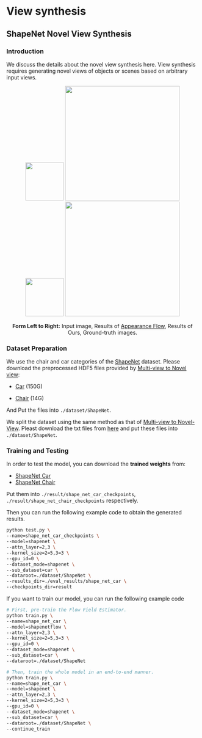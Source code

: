 # View synthesis

## ShapeNet Novel View Synthesis

### Introduction

We discuss the details about the novel view synthesis here. View synthesis requires generating novel views of objects or scenes based on arbitrary input views. 

<p align='center'>  
  <img src='https://user-images.githubusercontent.com/30292465/75611552-88e14080-5b56-11ea-9a1c-d29bdd7f7ef1.png' width='100'/>
  <img src='https://user-images.githubusercontent.com/30292465/75611012-71ec1f80-5b51-11ea-89f1-804a57d0112a.gif' width='300'/>
    <img src='https://user-images.githubusercontent.com/30292465/75611599-d362bd00-5b56-11ea-9570-b47fdd0775cb.png' width='100'/>
  <img src='https://user-images.githubusercontent.com/30292465/75611018-83352c00-5b51-11ea-9f32-3e3ed7bf9f32.gif' width='300'/>
</p>
<p align='center'> 
  <b>Form Left to Right:</b> 
  Input image, 
  Results of <a href="https://arxiv.org/abs/1605.03557">Appearance Flow</a>, 
  Results of Ours, Ground-truth images.
</p>

### Dataset Preparation

We use the chair and car categories of the [ShapeNet](http://www.shapenet.org) dataset. Please download the preprocessed HDF5 files provided by [Multi-view to Novel view](https://github.com/shaohua0116/Multiview2Novelview): 

* [Car](https://drive.google.com/file/d/1vrZURHH5irKrxPFuw6e9mZ3wh2RqzFC9/view) (150G)

* [Chair](https://drive.google.com/file/d/1-IbmdJqi37JozGuDJ42IzOFG_ZNAksni/view) (14G)

And Put the files into `./dataset/ShapeNet`. 

We split the dataset using the same method as that of [Multi-view to Novel-View]((https://github.com/shaohua0116/Multiview2Novelview)). Pleast download the txt files from [here](https://drive.google.com/open?id=1v2mUFpAHklXQ0xnB_py7v02qq1P4yB03) and put these files into `./dataset/ShapeNet`.

### Training and Testing

In order to test the model, you can download the **trained weights** from:

* [ShapeNet Car](https://drive.google.com/open?id=1tD-s0gYPuXnvFY3X1l9ccsMLbhPEKm-b)
* [ShapeNet Chair](https://drive.google.com/open?id=1hiDxZQ6frYhfqtuvy9tXYjCfofVarcCs)

Put them into `./result/shape_net_car_checkpoints`,  `./result/shape_net_chair_checkpoints` respectively.

Then you can run the following example code to obtain the generated results.

```bash
python test.py \
--name=shape_net_car_checkpoints \
--model=shapenet \
--attn_layer=2,3 \
--kernel_size=2=5,3=3 \
--gpu_id=0 \
--dataset_mode=shapenet \
--sub_dataset=car \
--dataroot=./dataset/ShapeNet \
--results_dir=./eval_results/shape_net_car \
--checkpoints_dir=result 
```



If you want to train our model, you can run the following example code

```bash
# First, pre-train the Flow Field Estimator.
python train.py \
--name=shape_net_car \
--model=shapenetflow \
--attn_layer=2,3 \
--kernel_size=2=5,3=3 \
--gpu_id=0 \
--dataset_mode=shapenet \
--sub_dataset=car \
--dataroot=./dataset/ShapeNet

# Then, train the whole model in an end-to-end manner.
python train.py \
--name=shape_net_car \
--model=shapenet \
--attn_layer=2,3 \
--kernel_size=2=5,3=3 \
--gpu_id=0 \
--dataset_mode=shapenet \
--sub_dataset=car \
--dataroot=./dataset/ShapeNet \
--continue_train
```



